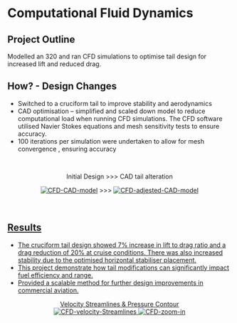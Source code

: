 <h1>Computational Fluid Dynamics</h1>

<h2>Project Outline</h2>
Modelled an 320 and ran CFD simulations to optimise tail design for increased lift and reduced drag. 
<br />


<h2>How? - Design Changes</h2>
<ul>
<li>Switched to a cruciform tail to improve stability and aerodynamics </li>
<li>CAD optimisation – simplified and scaled down model to reduce computational load when running CFD simulations. The CFD software utilised Navier Stokes equations and mesh sensitivity tests to ensure accuracy.</li>
<li>100 iterations per simulation were undertaken to allow for mesh convergence , ensuring accuracy </li>
</ul>
<br/>
  <p align="center"> 
Initial Design >>> CAD tail alteration
  <p align="center"> 
      <a href="https://imgbb.com/"><img src="https://i.ibb.co/XxcJ4V29/CFD-CAD-model.png" alt="CFD-CAD-model" border="0"></a> >>> <a href="https://imgbb.com/"><img src="https://i.ibb.co/mrYGgM0X/CFD-adjested-CAD-model.png" alt="CFD-adjested-CAD-model" border="0">
      
  <br/>
<br />
<br />
<h2>Results</h2>
    <ul>
  <li>The cruciform tail design showed 7% increase in lift to drag ratio and a drag reduction of 20% at cruise conditions. There was also increased stability due to the optimised horizontal stabiliser placement.</li>
  <li>This project demonstrate how tail modifications can significantly impact fuel efficiency and range.</li>
  <li>Provided a scalable method for further design improvements in commercial aviation.</li>
</ul>

  <p align="center"> 
  
  <p align="center"> 
Velocity Streamlines & Pressure Contour
      <br/>
    <a href="https://imgbb.com/"><img src="https://i.ibb.co/tPYfkmpb/CFD-velocity-Streamlines.jpg" alt="CFD-velocity-Streamlines" border="0"> <a href="https://ibb.co/5Wwwq0s4"><img src="https://i.ibb.co/d0xxnTkM/CFD-zoom-in.png" alt="CFD-zoom-in" border="0">

<!--
 ```diff
- text in red
+ text in green
! text in orange
# text in gray
@@ text in purple (and bold)@@
```
--!>
